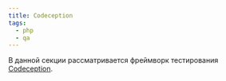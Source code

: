 ```yaml
---
title: Codeception
tags:
  - php
  - qa
---
```


В данной секции рассматривается фреймворк тестирования 
[Codeception][site].

  [site]: http://codeception.com/